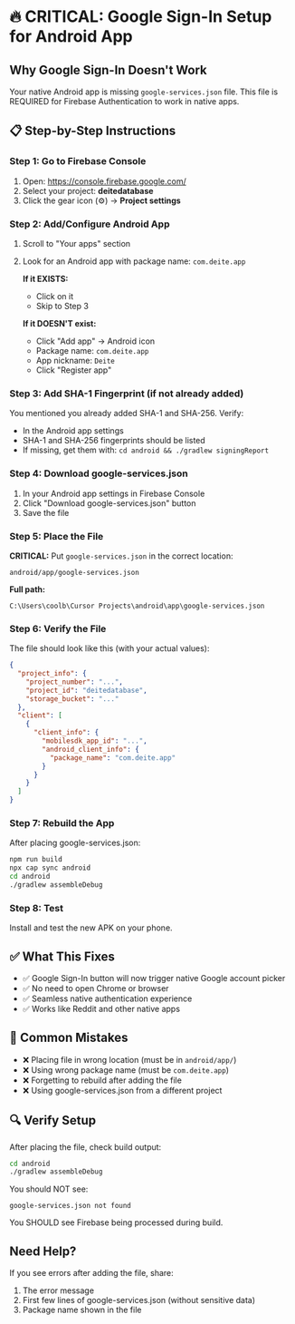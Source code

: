 # 🔥 CRITICAL: Google Sign-In Setup for Android App

## Why Google Sign-In Doesn't Work
Your native Android app is missing `google-services.json` file. This file is REQUIRED for Firebase Authentication to work in native apps.

## 📋 Step-by-Step Instructions

### Step 1: Go to Firebase Console
1. Open: https://console.firebase.google.com/
2. Select your project: **deitedatabase**
3. Click the gear icon (⚙️) → **Project settings**

### Step 2: Add/Configure Android App
1. Scroll to "Your apps" section
2. Look for an Android app with package name: `com.deite.app`
   
   **If it EXISTS:**
   - Click on it
   - Skip to Step 3
   
   **If it DOESN'T exist:**
   - Click "Add app" → Android icon
   - Package name: `com.deite.app`
   - App nickname: `Deite`
   - Click "Register app"

### Step 3: Add SHA-1 Fingerprint (if not already added)
You mentioned you already added SHA-1 and SHA-256. Verify:
- In the Android app settings
- SHA-1 and SHA-256 fingerprints should be listed
- If missing, get them with: `cd android && ./gradlew signingReport`

### Step 4: Download google-services.json
1. In your Android app settings in Firebase Console
2. Click "Download google-services.json" button
3. Save the file

### Step 5: Place the File
**CRITICAL:** Put `google-services.json` in the correct location:
```
android/app/google-services.json
```

**Full path:**
```
C:\Users\coolb\Cursor Projects\android\app\google-services.json
```

### Step 6: Verify the File
The file should look like this (with your actual values):
```json
{
  "project_info": {
    "project_number": "...",
    "project_id": "deitedatabase",
    "storage_bucket": "..."
  },
  "client": [
    {
      "client_info": {
        "mobilesdk_app_id": "...",
        "android_client_info": {
          "package_name": "com.deite.app"
        }
      }
    }
  ]
}
```

### Step 7: Rebuild the App
After placing google-services.json:
```bash
npm run build
npx cap sync android
cd android
./gradlew assembleDebug
```

### Step 8: Test
Install and test the new APK on your phone.

## ✅ What This Fixes
- ✅ Google Sign-In button will now trigger native Google account picker
- ✅ No need to open Chrome or browser
- ✅ Seamless native authentication experience
- ✅ Works like Reddit and other native apps

## 🚨 Common Mistakes
- ❌ Placing file in wrong location (must be in `android/app/`)
- ❌ Using wrong package name (must be `com.deite.app`)
- ❌ Forgetting to rebuild after adding the file
- ❌ Using google-services.json from a different project

## 🔍 Verify Setup
After placing the file, check build output:
```bash
cd android
./gradlew assembleDebug
```

You should NOT see:
```
google-services.json not found
```

You SHOULD see Firebase being processed during build.

## Need Help?
If you see errors after adding the file, share:
1. The error message
2. First few lines of google-services.json (without sensitive data)
3. Package name shown in the file

